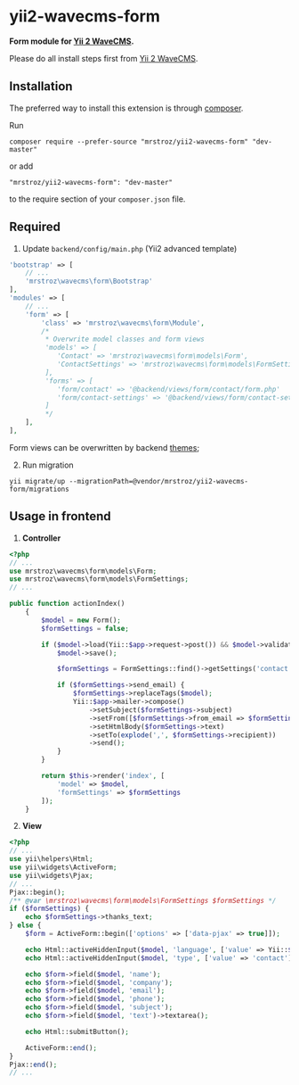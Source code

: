 # yii2-wavecms-form
**Form module for [Yii 2 WaveCMS](https://github.com/mrstroz/yii2-wavecms).** 

Please do all install steps first from [Yii 2 WaveCMS](https://github.com/mrstroz/yii2-wavecms).

Installation
------------

The preferred way to install this extension is through [composer](http://getcomposer.org/download/).

Run

```
composer require --prefer-source "mrstroz/yii2-wavecms-form" "dev-master"
```

or add

```
"mrstroz/yii2-wavecms-form": "dev-master"
```

to the require section of your `composer.json` file.


Required
--------

1. Update `backend/config/main.php` (Yii2 advanced template) 
```php
'bootstrap' => [
    // ...
    'mrstroz\wavecms\form\Bootstrap'
],
'modules' => [
    // ...
    'form' => [
        'class' => 'mrstroz\wavecms\form\Module',
        /*
         * Overwrite model classes and form views
         'models' => [
            'Contact' => 'mrstroz\wavecms\form\models\Form',
            'ContactSettings' => 'mrstroz\wavecms\form\models\FormSettings'
         ],
         'forms' => [
            'form/contact' => '@backend/views/form/contact/form.php'
            'form/contact-settings' => '@backend/views/form/contact-settings/form.php'
         ]
         */
    ],
],

```

Form views can be overwritten by backend [themes](http://www.yiiframework.com/doc-2.0/guide-output-theming.html);

2. Run migration 
```
yii migrate/up --migrationPath=@vendor/mrstroz/yii2-wavecms-form/migrations
```

Usage in frontend
-----------------

1. **Controller**
```php
<?php
// ...
use mrstroz\wavecms\form\models\Form;
use mrstroz\wavecms\form\models\FormSettings;
// ...

public function actionIndex()
    {
        $model = new Form();
        $formSettings = false;

        if ($model->load(Yii::$app->request->post()) && $model->validate()) {
            $model->save();

            $formSettings = FormSettings::find()->getSettings('contact')->one();

            if ($formSettings->send_email) {
                $formSettings->replaceTags($model);
                Yii::$app->mailer->compose()
                    ->setSubject($formSettings->subject)
                    ->setFrom([$formSettings->from_email => $formSettings->from_name])
                    ->setHtmlBody($formSettings->text)
                    ->setTo(explode(',', $formSettings->recipient))
                    ->send();
            }
        }

        return $this->render('index', [
            'model' => $model,
            'formSettings' => $formSettings
        ]);
    }
```

2. **View**
```php
<?php
// ...
use yii\helpers\Html;
use yii\widgets\ActiveForm;
use yii\widgets\Pjax;
// ...
Pjax::begin();
/** @var \mrstroz\wavecms\form\models\FormSettings $formSettings */
if ($formSettings) {
    echo $formSettings->thanks_text;
} else {
    $form = ActiveForm::begin(['options' => ['data-pjax' => true]]);

    echo Html::activeHiddenInput($model, 'language', ['value' => Yii::$app->language]);
    echo Html::activeHiddenInput($model, 'type', ['value' => 'contact']);

    echo $form->field($model, 'name');
    echo $form->field($model, 'company');
    echo $form->field($model, 'email');
    echo $form->field($model, 'phone');
    echo $form->field($model, 'subject');
    echo $form->field($model, 'text')->textarea();

    echo Html::submitButton();

    ActiveForm::end();
}
Pjax::end();
// ...

```




